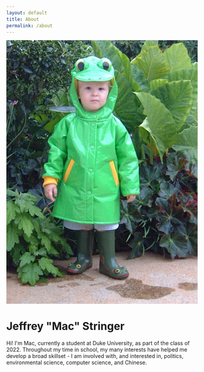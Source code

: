 ```yaml
---
layout: default
title: About
permalink: /about
---
```


<div class="flex-container">
  <div class="padder">
    <div class="image-cropper">
        <img src="lilmac.jpg" alt="Little Mac" class="profile-pic">
    </div>
  </div>
  <div class="padder">
    <h1> Jeffrey "Mac" Stringer </h1>
    <div class="textSizer1"> <p>
    Hi! I'm Mac, currently a student at Duke University, as part of the class of 2022. Throughout my time in school, my many interests have helped me develop a broad skillset - I am involved with, and interested in, politics, environmental science, computer science, and Chinese.
    </p>
    </div>

  </div>



</div>

